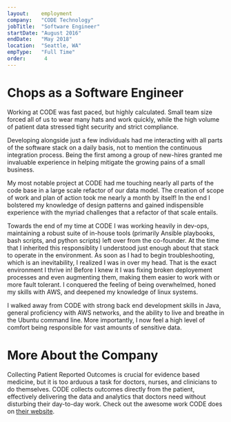 ```yaml
---
layout:    employment
company:   "CODE Technology"
jobTitle:  "Software Engineer"
startDate: "August 2016"
endDate:   "May 2018"
location:  "Seattle, WA"
empType:   "Full Time"
order:      4
---
```

# Chops as a Software Engineer
Working at CODE was fast paced, but highly calculated. Small team size forced
all of us to wear many hats and work quickly, while the high volume of patient
data stressed tight security and strict compliance.

Developing alongside just a few individuals had me interacting with all parts
of the software stack on a daily basis, not to mention the continuous
integration process. Being the first among a group of new-hires granted me
invaluable experience in helping mitigate the growing pains of a small business.

My most notable project at CODE had me touching nearly all parts of the code
base in a large scale refactor of our data model. The creation of scope of work
and plan of action took me nearly a month by itself! In the end I bolstered my
knowledge of design patterns and gained indispensible experience with the myriad
challenges that a refactor of that scale entails.

Towards the end of my time at CODE I was working heavily in dev-ops, maintaining
a robust suite of in-house tools (primarily Ansible playbooks, bash scripts, and
python scripts) left over from the co-founder. At the time that I inherited this
responsiblity I understood just enough about that stack to operate in the
environment. As soon as I had to begin troubleshooting, which is an
inevitability, I realized I was in over my head. That is the exact environment I
thrive in! Before I knew it I was fixing broken deployement processes and even
augmenting them, making them easier to work with or more fault tolerant. I
conquered the feeling of being overwhelmed, honed my skills with AWS, and
deepened my knowledge of linux systems.

I walked away from CODE with strong back end development skills in Java,
general proficiency with AWS networks, and the ability to live and breathe in
the Ubuntu command line. More importantly, I now feel a high level of comfort
being responsible for vast amounts of sensitive data.

# More About the Company
Collecting Patient Reported Outcomes is crucial for evidence based medicine, but
it is too arduous a task for doctors, nurses, and clinicians to do themselves.
CODE collects outcomes directly from the patient, effectively delivering the
data and analytics that doctors need without disturbing their day-to-day work.
Check out the awesome work CODE does on [their
website](https://www.codetechnology.com/).
